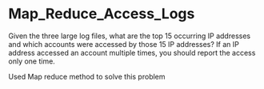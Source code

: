 # Map_Reduce_Access_Logs


Given the three large log files, what are the top 15 occurring IP addresses and which
accounts were accessed by those 15 IP addresses? If an IP address accessed an account multiple
times, you should report the access only one time. 

Used Map reduce method to solve this problem 
